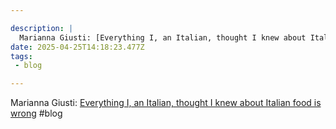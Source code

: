 ```yaml
---

description: |
  Marianna Giusti: [Everything I, an Italian, thought I knew about Italian food is wrong](https://arch
date: 2025-04-25T14:18:23.477Z
tags: 
 - blog

---
```

Marianna Giusti: [Everything I, an Italian, thought I knew about Italian food is wrong](https://archive.is/noTWv) #blog